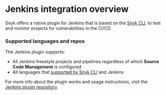 # Jenkins integration overview

Snyk offers a native plugin for Jenkins that is based on the [Snyk CLI](https://snyk.gitbook.io/user-docs/snyk-cli/guides-for-our-cli/cli-reference), to test and monitor projects for vulnerabilities in the CI/CD.

### Supported languages and repos

The Jenkins plugin supports:

* All Jenkins freestyle projects and pipelines regardless of which **Source Code Management** is configured
* All languages that [supported by Snyk CLI](https://support.snyk.io/hc/en-us/sections/360001087857-Language-package-manager-support) and Jenkins

For more info about the plugin works and usage instructions, visit the [Jenkins plugin repository](https://github.com/jenkinsci/snyk-security-scanner-plugin).

